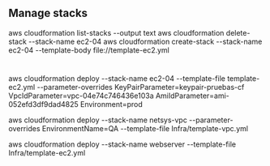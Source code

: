 ## Manage stacks
aws cloudformation list-stacks --output text
aws cloudformation delete-stack --stack-name ec2-04
aws cloudformation create-stack --stack-name ec2-04 --template-body file://template-ec2.yml
#

aws cloudformation deploy --stack-name ec2-04 --template-file template-ec2.yml --parameter-overrides KeyPairParameter=keypair-pruebas-cf VpcIdParameter=vpc-04e74c746436e103a AmiIdParameter=ami-052efd3df9dad4825 Environment=prod

aws cloudformation deploy --stack-name netsys-vpc --parameter-overrides EnvironmentName=QA --template-file Infra/template-vpc.yml

aws cloudformation deploy --stack-name webserver --template-file Infra/template-ec2.yml